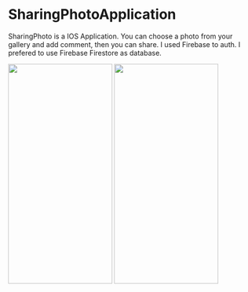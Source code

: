 # SharingPhotoApplication

SharingPhoto is a IOS Application. You can choose a photo from your gallery and add comment, then you can share.
I used Firebase to auth. I prefered to use Firebase Firestore as database.

<img src="https://user-images.githubusercontent.com/79760954/171457270-8a6c70a6-9de6-4bdc-af7c-401f7d8c7786.png" width="212" height="448">          <img src="https://user-images.githubusercontent.com/79760954/171457277-1967e147-3416-4def-854b-5e85ff7394d6.png" width="212" height="448">

